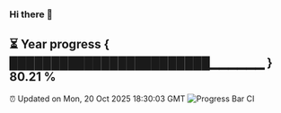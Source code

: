### Hi there 👋
⏳ Year progress { ████████████████████████▁▁▁▁▁▁ } 80.21 %
---
⏰ Updated on Mon, 20 Oct 2025 18:30:03 GMT
![Progress Bar CI](https://github.com/liununu/liununu/workflows/Progress%20Bar%20CI/badge.svg)
